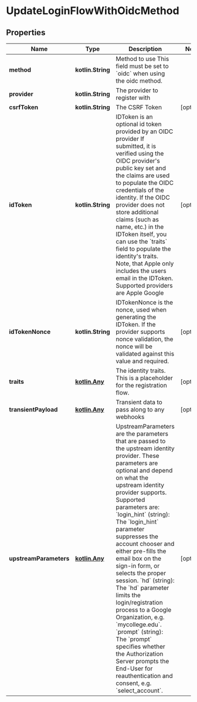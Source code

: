 
# UpdateLoginFlowWithOidcMethod

## Properties
| Name | Type | Description | Notes |
| ------------ | ------------- | ------------- | ------------- |
| **method** | **kotlin.String** | Method to use  This field must be set to &#x60;oidc&#x60; when using the oidc method. |  |
| **provider** | **kotlin.String** | The provider to register with |  |
| **csrfToken** | **kotlin.String** | The CSRF Token |  [optional] |
| **idToken** | **kotlin.String** | IDToken is an optional id token provided by an OIDC provider  If submitted, it is verified using the OIDC provider&#39;s public key set and the claims are used to populate the OIDC credentials of the identity. If the OIDC provider does not store additional claims (such as name, etc.) in the IDToken itself, you can use the &#x60;traits&#x60; field to populate the identity&#39;s traits. Note, that Apple only includes the users email in the IDToken.  Supported providers are Apple Google |  [optional] |
| **idTokenNonce** | **kotlin.String** | IDTokenNonce is the nonce, used when generating the IDToken. If the provider supports nonce validation, the nonce will be validated against this value and required. |  [optional] |
| **traits** | [**kotlin.Any**](.md) | The identity traits. This is a placeholder for the registration flow. |  [optional] |
| **transientPayload** | [**kotlin.Any**](.md) | Transient data to pass along to any webhooks |  [optional] |
| **upstreamParameters** | [**kotlin.Any**](.md) | UpstreamParameters are the parameters that are passed to the upstream identity provider.  These parameters are optional and depend on what the upstream identity provider supports. Supported parameters are: &#x60;login_hint&#x60; (string): The &#x60;login_hint&#x60; parameter suppresses the account chooser and either pre-fills the email box on the sign-in form, or selects the proper session. &#x60;hd&#x60; (string): The &#x60;hd&#x60; parameter limits the login/registration process to a Google Organization, e.g. &#x60;mycollege.edu&#x60;. &#x60;prompt&#x60; (string): The &#x60;prompt&#x60; specifies whether the Authorization Server prompts the End-User for reauthentication and consent, e.g. &#x60;select_account&#x60;. |  [optional] |



